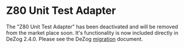 # Z80 Unit Test Adapter

The "Z80 Unit Test Adapter" has been deactivated and will be removed from the market place soon.
It's functionality is now included directly in DeZog 2.4.0.
Please see the DeZog [migration](https://github.com/maziac/DeZog/blob/main/documentation/Migration.md) document.



